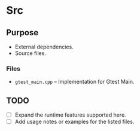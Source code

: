 # Src

## Purpose
- External dependencies.
- Source files.

### Files
- `gtest_main.cpp` – Implementation for Gtest Main.

## TODO
- [ ] Expand the runtime features supported here.
- [ ] Add usage notes or examples for the listed files.

